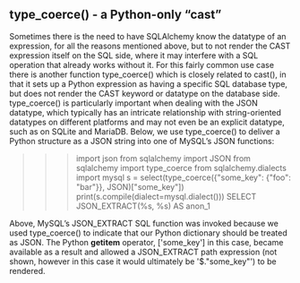 ## type_coerce() - a Python-only “cast”
Sometimes there is the need to have SQLAlchemy know the datatype of an expression, for all the reasons mentioned above, but to not render the CAST expression itself on the SQL side, where it may interfere with a SQL operation that already works without it. For this fairly common use case there is another function type_coerce() which is closely related to cast(), in that it sets up a Python expression as having a specific SQL database type, but does not render the CAST keyword or datatype on the database side. type_coerce() is particularly important when dealing with the JSON datatype, which typically has an intricate relationship with string-oriented datatypes on different platforms and may not even be an explicit datatype, such as on SQLite and MariaDB. Below, we use type_coerce() to deliver a Python structure as a JSON string into one of MySQL’s JSON functions:

>>> import json
>>> from sqlalchemy import JSON
>>> from sqlalchemy import type_coerce
>>> from sqlalchemy.dialects import mysql
>>> s = select(type_coerce({"some_key": {"foo": "bar"}}, JSON)["some_key"])
>>> print(s.compile(dialect=mysql.dialect()))
SELECT JSON_EXTRACT(%s, %s) AS anon_1

Above, MySQL’s JSON_EXTRACT SQL function was invoked because we used type_coerce() to indicate that our Python dictionary should be treated as JSON. The Python __getitem__ operator, ['some_key'] in this case, became available as a result and allowed a JSON_EXTRACT path expression (not shown, however in this case it would ultimately be '$."some_key"') to be rendered.